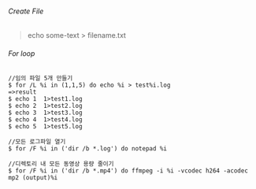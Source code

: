 ###### Create File
> echo some-text  > filename.txt

###### For loop
```
//임의 파일 5개 만들기
$ for /L %i in (1,1,5) do echo %i > test%i.log
=>result
$ echo 1  1>test1.log
$ echo 2  1>test2.log
$ echo 3  1>test3.log
$ echo 4  1>test4.log
$ echo 5  1>test5.log
```

```
//모든 로그파일 열기
$ for /F %i in ('dir /b *.log') do notepad %i
```

```
//디렉토리 내 모든 동영상 용량 줄이기
$ for /F %i in ('dir /b *.mp4') do ffmpeg -i %i -vcodec h264 -acodec mp2 (output)%i
```
